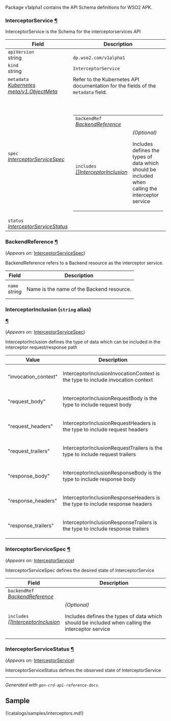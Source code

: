 <p>
<p>Package v1alpha1 contains the API Schema definitions for WSO2 APK.</p>
</p>
<h3 id="dp.wso2.com/v1alpha1.InterceptorService">InterceptorService
    <a class="headerlink" href="#dp.wso2.com%2fv1alpha1.InterceptorService" title="Permanent link">¶</a>
</h3>
<p>
<p>InterceptorService is the Schema for the interceptorservices API</p>
</p>
<table>
    <thead>
        <tr>
            <th>Field</th>
            <th>Description</th>
        </tr>
    </thead>
    <tbody>
        <tr>
            <td>
                <code>apiVersion</code></br>
                string
            </td>
            <td>
                <code>
dp.wso2.com/v1alpha1
</code>
            </td>
        </tr>
        <tr>
            <td>
                <code>kind</code></br>
                string
            </td>
            <td><code>InterceptorService</code></td>
        </tr>
        <tr>
            <td>
                <code>metadata</code></br>
                <em>
                    <a href="https://kubernetes.io/docs/reference/generated/kubernetes-api/v1.23/#objectmeta-v1-meta">
                        Kubernetes meta/v1.ObjectMeta
                    </a>
                </em>
            </td>
            <td>
                Refer to the Kubernetes API documentation for the fields of the
                <code>metadata</code> field.
            </td>
        </tr>
        <tr>
            <td>
                <code>spec</code></br>
                <em>
                    <a href="#dp.wso2.com/v1alpha1.InterceptorServiceSpec">
                        InterceptorServiceSpec
                    </a>
                </em>
            </td>
            <td>
                <br />
                <br />
                <table>
                    <tr>
                        <td>
                            <code>backendRef</code></br>
                            <em>
                                <a href="#dp.wso2.com/v1alpha1.BackendReference">
                                    BackendReference
                                </a>
                            </em>
                        </td>
                        <td>
                        </td>
                    </tr>
                    <tr>
                        <td>
                            <code>includes</code></br>
                            <em>
                                <a href="#dp.wso2.com/v1alpha1.InterceptorInclusion">
                                    []InterceptorInclusion
                                </a>
                            </em>
                        </td>
                        <td>
                            <em>(Optional)</em>
                            <p>Includes defines the types of data which should be included when calling the interceptor
                                service</p>
                        </td>
                    </tr>
                </table>
            </td>
        </tr>
        <tr>
            <td>
                <code>status</code></br>
                <em>
                    <a href="#dp.wso2.com/v1alpha1.InterceptorServiceStatus">
                        InterceptorServiceStatus
                    </a>
                </em>
            </td>
            <td>
            </td>
        </tr>
    </tbody>
</table>
<h3 id="dp.wso2.com/v1alpha1.BackendReference">BackendReference
    <a class="headerlink" href="#dp.wso2.com%2fv1alpha1.BackendReference" title="Permanent link">¶</a>
</h3>
<p>
    (<em>Appears on:</em>
    <a href="#dp.wso2.com/v1alpha1.InterceptorServiceSpec">InterceptorServiceSpec</a>)
</p>
<p>
<p>BackendReference refers to a Backend resource as the interceptor service.</p>
</p>
<table>
    <thead>
        <tr>
            <th>Field</th>
            <th>Description</th>
        </tr>
    </thead>
    <tbody>
        <tr>
            <td>
                <code>name</code></br>
                <em>
                    string
                </em>
            </td>
            <td>
                <p>Name is the name of the Backend resource.</p>
            </td>
        </tr>
    </tbody>
</table>
<h3 id="dp.wso2.com/v1alpha1.InterceptorInclusion">InterceptorInclusion
    (<code>string</code> alias)</p><a class="headerlink" href="#dp.wso2.com%2fv1alpha1.InterceptorInclusion"
        title="Permanent link">¶</a>
</h3>
<p>
    (<em>Appears on:</em>
    <a href="#dp.wso2.com/v1alpha1.InterceptorServiceSpec">InterceptorServiceSpec</a>)
</p>
<p>
<p>InterceptorInclusion defines the type of data which can be included in the interceptor request/response path</p>
</p>
<table>
    <thead>
        <tr>
            <th>Value</th>
            <th>Description</th>
        </tr>
    </thead>
    <tbody>
        <tr>
            <td>
                <p>&#34;invocation_context&#34;</p>
            </td>
            <td>
                <p>InterceptorInclusionInvocationContext is the type to include invocation context</p>
            </td>
        </tr>
        <tr>
            <td>
                <p>&#34;request_body&#34;</p>
            </td>
            <td>
                <p>InterceptorInclusionRequestBody is the type to include request body</p>
            </td>
        </tr>
        <tr>
            <td>
                <p>&#34;request_headers&#34;</p>
            </td>
            <td>
                <p>InterceptorInclusionRequestHeaders is the type to include request headers</p>
            </td>
        </tr>
        <tr>
            <td>
                <p>&#34;request_trailers&#34;</p>
            </td>
            <td>
                <p>InterceptorInclusionRequestTrailers is the type to include request trailers</p>
            </td>
        </tr>
        <tr>
            <td>
                <p>&#34;response_body&#34;</p>
            </td>
            <td>
                <p>InterceptorInclusionResponseBody is the type to include response body</p>
            </td>
        </tr>
        <tr>
            <td>
                <p>&#34;response_headers&#34;</p>
            </td>
            <td>
                <p>InterceptorInclusionResponseHeaders is the type to include response headers</p>
            </td>
        </tr>
        <tr>
            <td>
                <p>&#34;response_trailers&#34;</p>
            </td>
            <td>
                <p>InterceptorInclusionResponseTrailers is the type to include response trailers</p>
            </td>
        </tr>
    </tbody>
</table>
<h3 id="dp.wso2.com/v1alpha1.InterceptorServiceSpec">InterceptorServiceSpec
    <a class="headerlink" href="#dp.wso2.com%2fv1alpha1.InterceptorServiceSpec" title="Permanent link">¶</a>
</h3>
<p>
    (<em>Appears on:</em>
    <a href="#dp.wso2.com/v1alpha1.InterceptorService">InterceptorService</a>)
</p>
<p>
<p>InterceptorServiceSpec defines the desired state of InterceptorService</p>
</p>
<table>
    <thead>
        <tr>
            <th>Field</th>
            <th>Description</th>
        </tr>
    </thead>
    <tbody>
        <tr>
            <td>
                <code>backendRef</code></br>
                <em>
                    <a href="#dp.wso2.com/v1alpha1.BackendReference">
                        BackendReference
                    </a>
                </em>
            </td>
            <td>
            </td>
        </tr>
        <tr>
            <td>
                <code>includes</code></br>
                <em>
                    <a href="#dp.wso2.com/v1alpha1.InterceptorInclusion">
                        []InterceptorInclusion
                    </a>
                </em>
            </td>
            <td>
                <em>(Optional)</em>
                <p>Includes defines the types of data which should be included when calling the interceptor service</p>
            </td>
        </tr>
    </tbody>
</table>
<h3 id="dp.wso2.com/v1alpha1.InterceptorServiceStatus">InterceptorServiceStatus
    <a class="headerlink" href="#dp.wso2.com%2fv1alpha1.InterceptorServiceStatus" title="Permanent link">¶</a>
</h3>
<p>
    (<em>Appears on:</em>
    <a href="#dp.wso2.com/v1alpha1.InterceptorService">InterceptorService</a>)
</p>
<p>
<p>InterceptorServiceStatus defines the observed state of InterceptorService</p>
</p>
<hr />
<p><em>
        Generated with <code>gen-crd-api-reference-docs</code>.
    </em></p>

## Sample

{!catalogs/samples/interceptors.md!}